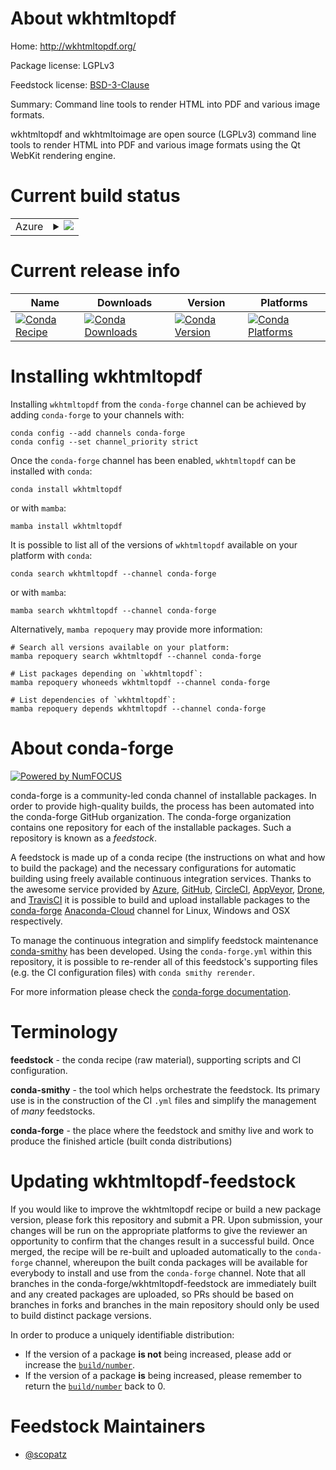 About wkhtmltopdf
=================

Home: http://wkhtmltopdf.org/

Package license: LGPLv3

Feedstock license: [BSD-3-Clause](https://github.com/conda-forge/wkhtmltopdf-feedstock/blob/main/LICENSE.txt)

Summary: Command line tools to render HTML into PDF and various image formats.

wkhtmltopdf and wkhtmltoimage are open source (LGPLv3) command line tools
to render HTML into PDF and various image formats using the Qt WebKit rendering engine.


Current build status
====================


<table>
    
  <tr>
    <td>Azure</td>
    <td>
      <details>
        <summary>
          <a href="https://dev.azure.com/conda-forge/feedstock-builds/_build/latest?definitionId=5176&branchName=main">
            <img src="https://dev.azure.com/conda-forge/feedstock-builds/_apis/build/status/wkhtmltopdf-feedstock?branchName=main">
          </a>
        </summary>
        <table>
          <thead><tr><th>Variant</th><th>Status</th></tr></thead>
          <tbody><tr>
              <td>linux_64</td>
              <td>
                <a href="https://dev.azure.com/conda-forge/feedstock-builds/_build/latest?definitionId=5176&branchName=main">
                  <img src="https://dev.azure.com/conda-forge/feedstock-builds/_apis/build/status/wkhtmltopdf-feedstock?branchName=main&jobName=linux&configuration=linux_64_" alt="variant">
                </a>
              </td>
            </tr><tr>
              <td>osx_64</td>
              <td>
                <a href="https://dev.azure.com/conda-forge/feedstock-builds/_build/latest?definitionId=5176&branchName=main">
                  <img src="https://dev.azure.com/conda-forge/feedstock-builds/_apis/build/status/wkhtmltopdf-feedstock?branchName=main&jobName=osx&configuration=osx_64_" alt="variant">
                </a>
              </td>
            </tr>
          </tbody>
        </table>
      </details>
    </td>
  </tr>
</table>

Current release info
====================

| Name | Downloads | Version | Platforms |
| --- | --- | --- | --- |
| [![Conda Recipe](https://img.shields.io/badge/recipe-wkhtmltopdf-green.svg)](https://anaconda.org/conda-forge/wkhtmltopdf) | [![Conda Downloads](https://img.shields.io/conda/dn/conda-forge/wkhtmltopdf.svg)](https://anaconda.org/conda-forge/wkhtmltopdf) | [![Conda Version](https://img.shields.io/conda/vn/conda-forge/wkhtmltopdf.svg)](https://anaconda.org/conda-forge/wkhtmltopdf) | [![Conda Platforms](https://img.shields.io/conda/pn/conda-forge/wkhtmltopdf.svg)](https://anaconda.org/conda-forge/wkhtmltopdf) |

Installing wkhtmltopdf
======================

Installing `wkhtmltopdf` from the `conda-forge` channel can be achieved by adding `conda-forge` to your channels with:

```
conda config --add channels conda-forge
conda config --set channel_priority strict
```

Once the `conda-forge` channel has been enabled, `wkhtmltopdf` can be installed with `conda`:

```
conda install wkhtmltopdf
```

or with `mamba`:

```
mamba install wkhtmltopdf
```

It is possible to list all of the versions of `wkhtmltopdf` available on your platform with `conda`:

```
conda search wkhtmltopdf --channel conda-forge
```

or with `mamba`:

```
mamba search wkhtmltopdf --channel conda-forge
```

Alternatively, `mamba repoquery` may provide more information:

```
# Search all versions available on your platform:
mamba repoquery search wkhtmltopdf --channel conda-forge

# List packages depending on `wkhtmltopdf`:
mamba repoquery whoneeds wkhtmltopdf --channel conda-forge

# List dependencies of `wkhtmltopdf`:
mamba repoquery depends wkhtmltopdf --channel conda-forge
```


About conda-forge
=================

[![Powered by
NumFOCUS](https://img.shields.io/badge/powered%20by-NumFOCUS-orange.svg?style=flat&colorA=E1523D&colorB=007D8A)](https://numfocus.org)

conda-forge is a community-led conda channel of installable packages.
In order to provide high-quality builds, the process has been automated into the
conda-forge GitHub organization. The conda-forge organization contains one repository
for each of the installable packages. Such a repository is known as a *feedstock*.

A feedstock is made up of a conda recipe (the instructions on what and how to build
the package) and the necessary configurations for automatic building using freely
available continuous integration services. Thanks to the awesome service provided by
[Azure](https://azure.microsoft.com/en-us/services/devops/), [GitHub](https://github.com/),
[CircleCI](https://circleci.com/), [AppVeyor](https://www.appveyor.com/),
[Drone](https://cloud.drone.io/welcome), and [TravisCI](https://travis-ci.com/)
it is possible to build and upload installable packages to the
[conda-forge](https://anaconda.org/conda-forge) [Anaconda-Cloud](https://anaconda.org/)
channel for Linux, Windows and OSX respectively.

To manage the continuous integration and simplify feedstock maintenance
[conda-smithy](https://github.com/conda-forge/conda-smithy) has been developed.
Using the ``conda-forge.yml`` within this repository, it is possible to re-render all of
this feedstock's supporting files (e.g. the CI configuration files) with ``conda smithy rerender``.

For more information please check the [conda-forge documentation](https://conda-forge.org/docs/).

Terminology
===========

**feedstock** - the conda recipe (raw material), supporting scripts and CI configuration.

**conda-smithy** - the tool which helps orchestrate the feedstock.
                   Its primary use is in the construction of the CI ``.yml`` files
                   and simplify the management of *many* feedstocks.

**conda-forge** - the place where the feedstock and smithy live and work to
                  produce the finished article (built conda distributions)


Updating wkhtmltopdf-feedstock
==============================

If you would like to improve the wkhtmltopdf recipe or build a new
package version, please fork this repository and submit a PR. Upon submission,
your changes will be run on the appropriate platforms to give the reviewer an
opportunity to confirm that the changes result in a successful build. Once
merged, the recipe will be re-built and uploaded automatically to the
`conda-forge` channel, whereupon the built conda packages will be available for
everybody to install and use from the `conda-forge` channel.
Note that all branches in the conda-forge/wkhtmltopdf-feedstock are
immediately built and any created packages are uploaded, so PRs should be based
on branches in forks and branches in the main repository should only be used to
build distinct package versions.

In order to produce a uniquely identifiable distribution:
 * If the version of a package **is not** being increased, please add or increase
   the [``build/number``](https://docs.conda.io/projects/conda-build/en/latest/resources/define-metadata.html#build-number-and-string).
 * If the version of a package **is** being increased, please remember to return
   the [``build/number``](https://docs.conda.io/projects/conda-build/en/latest/resources/define-metadata.html#build-number-and-string)
   back to 0.

Feedstock Maintainers
=====================

* [@scopatz](https://github.com/scopatz/)

